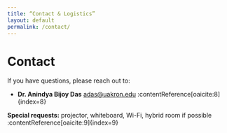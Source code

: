 ```yaml
---
title: “Contact & Logistics”
layout: default
permalink: /contact/
---
```

# Contact

If you have questions, please reach out to:

- **Dr. Anindya Bijoy Das** 
 adas@uakron.edu :contentReference[oaicite:8]{index=8}  

**Special requests:** projector, whiteboard, Wi-Fi, hybrid room if possible :contentReference[oaicite:9]{index=9}
